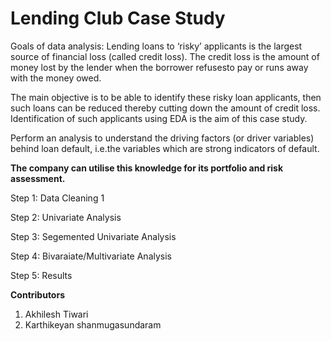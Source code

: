 # Lending Club Case Study
Goals of data analysis:
Lending loans to ‘risky’ applicants is the largest source of financial loss
(called credit loss). The credit loss is the amount of money lost by the lender 
when the borrower refusesto pay or runs away with the money owed.  

The main objective is to be able to identify these risky loan applicants, 
then such loans can be reduced thereby cutting down the amount of credit loss. 
Identification of such applicants using EDA is the aim of this case study.   

Perform an analysis to understand the driving factors (or driver variables)
behind loan default, i.e.the variables which are strong indicators of default.  

__The company can utilise this knowledge for its portfolio and risk assessment.__

Step 1: Data Cleaning 1

Step 2: Univariate Analysis

Step 3: Segemented Univariate Analysis

Step 4: Bivaraiate/Multivariate Analysis

Step 5: Results

__Contributors__
1. Akhilesh Tiwari
2. Karthikeyan shanmugasundaram
